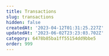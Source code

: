 ```yaml
---
title: Transactions
slug: transactions
hidden: false
createdAt: '2023-04-12T01:31:25.227Z'
updatedAt: '2023-06-02T23:23:03.702Z'
category: 6478b85ba1ff55154dd9bbe5
order: 999
---
```

